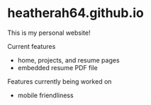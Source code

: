 # heatherah64.github.io

This is my personal website!

Current features
- home, projects, and resume pages
- embedded resume PDF file

Features currently being worked on
- mobile friendliness
